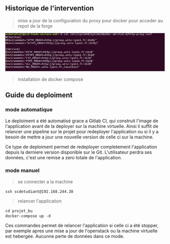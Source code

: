 ## Historique de l'intervention

> mise a jour de la configuration du proxy pour docker pour acceder au repot de la forge

![](./screen/img1.png)

> installation de docker compose

## Guide du deploiment 

### mode automatique 

Le deploiment a été automatisé grace a Gitlab CI, qui construit l'image de l'application avant de la deployer sur la machine virtuelle.
Ainsi il suffit de relancer une pipeline sur le projet pour redeployer l'application ou si il y a besoin de mettre a jour une nouvelle version de celle ci sur la machine.

Ce type de deploiment permet de redeployer completement l'application depuis la derniere version disponible sur le Git. L'utilisateur perdra ses données, c'est une remise a zero totale de l'application.

### mode manuel

> se connecter a la machine 
```
ssh scdetudiant@192.168.244.38
```

> relancer l'application
```
cd projet_bu
docker-compose up -d
```

Ces commandes permet de relancer l'application si celle ci a été stopper, par exemple apres une mise a jour de l'openstack ou la machine virtuelle est hebergée. Aucunne perte de données dans ce mode.